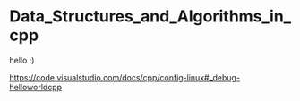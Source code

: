 # Data_Structures_and_Algorithms_in_cpp

hello :)

https://code.visualstudio.com/docs/cpp/config-linux#_debug-helloworldcpp